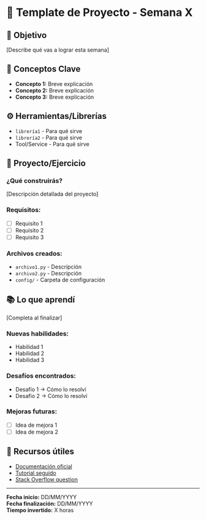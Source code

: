# 📁 Template de Proyecto - Semana X

## 🎯 **Objetivo**

[Describe qué vas a lograr esta semana]

## 🧠 **Conceptos Clave**

- **Concepto 1:** Breve explicación
- **Concepto 2:** Breve explicación
- **Concepto 3:** Breve explicación

## ⚙️ **Herramientas/Librerías**

- `librería1` - Para qué sirve
- `librería2` - Para qué sirve
- Tool/Service - Para qué sirve

## 🚀 **Proyecto/Ejercicio**

### **¿Qué construirás?**

[Descripción detallada del proyecto]

### **Requisitos:**

- [ ] Requisito 1
- [ ] Requisito 2
- [ ] Requisito 3

### **Archivos creados:**

- `archivo1.py` - Descripción
- `archivo2.py` - Descripción
- `config/` - Carpeta de configuración

## 📚 **Lo que aprendí**

[Completa al finalizar]

### **Nuevas habilidades:**

- Habilidad 1
- Habilidad 2
- Habilidad 3

### **Desafíos encontrados:**

- Desafío 1 → Cómo lo resolví
- Desafío 2 → Cómo lo resolví

### **Mejoras futuras:**

- [ ] Idea de mejora 1
- [ ] Idea de mejora 2

## 🔗 **Recursos útiles**

- [Documentación oficial](https://ejemplo.com)
- [Tutorial seguido](https://ejemplo.com)
- [Stack Overflow question](https://stackoverflow.com)

---

**Fecha inicio:** DD/MM/YYYY  
**Fecha finalización:** DD/MM/YYYY  
**Tiempo invertido:** X horas
